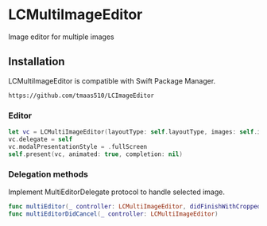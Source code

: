 # LCMultiImageEditor
Image editor for multiple images

## Installation
LCMultiImageEditor is compatible with Swift Package Manager.
```
https://github.com/tmaas510/LCImageEditor
```

### Editor
```swift
let vc = LCMultiImageEditor(layoutType: self.layoutType, images: self.images)
vc.delegate = self
vc.modalPresentationStyle = .fullScreen
self.present(vc, animated: true, completion: nil)
```

### Delegation methods
Implement MultiEditorDelegate protocol to handle selected image.  
```swift
func multiEditor(_ controller: LCMultiImageEditor, didFinishWithCroppedImage exportedImage: UIImage)
func multiEditorDidCancel(_ controller: LCMultiImageEditor)
```
